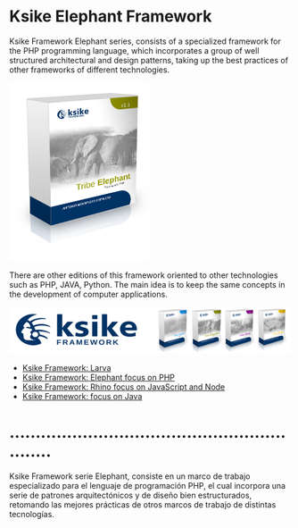 # Ksike Elephant Framework
Ksike Framework Elephant series, consists of a specialized framework for the PHP programming language, which incorporates a group of well structured architectural and design patterns, taking up the best practices of other frameworks of different technologies.

![Screenshot](README/ksike_book_elephant.png)

There are other editions of this framework oriented to other technologies such as PHP, JAVA, Python. The main idea is to keep the same concepts in the development of computer applications.

![Screenshot](README/baner.png)

+ [Ksike Framework: Larva](https://github.com/ameksike/ksike.larva)
+ [Ksike Framework: Elephant focus on PHP](https://github.com/ameksike/ksike.elephant)
+ [Ksike Framework: Rhino focus on JavaScript and Node](https://github.com/ameksike/ksike.rhino.framework) 
+ [Ksike Framework: focus on Java](https://github.com/ameksike/ksike.java.core.plugin)

# .............................................................

Ksike Framework serie Elephant, consiste en un marco de trabajo especializado para el lenguaje de programación PHP, el cual incorpora una serie de patrones arquitectónicos y de diseño bien estructurados, retomando las mejores prácticas de otros marcos de trabajo de distintas tecnologías.

